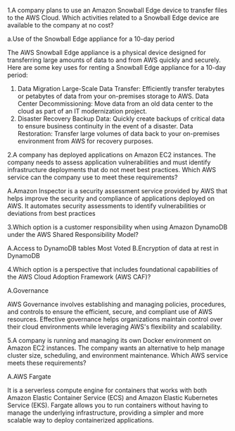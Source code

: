 1.A company plans to use an Amazon Snowball Edge device to transfer files to the AWS Cloud.
Which activities related to a Snowball Edge device are available to the company at no cost?

a.Use of the Snowball Edge appliance for a 10-day period

The AWS Snowball Edge appliance is a physical device designed for transferring large amounts of data to and from AWS quickly and securely. Here are some key uses for renting a Snowball Edge appliance for a 10-day period:

1. Data Migration
Large-Scale Data Transfer: Efficiently transfer terabytes or petabytes of data from your on-premises storage to AWS.
Data Center Decommissioning: Move data from an old data center to the cloud as part of an IT modernization project.
2. Disaster Recovery
Backup Data: Quickly create backups of critical data to ensure business continuity in the event of a disaster.
Data Restoration: Transfer large volumes of data back to your on-premises environment from AWS for recovery purposes.

2.A company has deployed applications on Amazon EC2 instances. The company needs to assess application vulnerabilities and must identify infrastructure deployments that do not meet best practices.
Which AWS service can the company use to meet these requirements?

A.Amazon Inspector is a security assessment service provided by AWS that helps improve the security and compliance of applications deployed on AWS. It automates security assessments to identify vulnerabilities or deviations from best practices

3.Which option is a customer responsibility when using Amazon DynamoDB under the AWS Shared Responsibility Model?

A.Access to DynamoDB tables Most Voted
B.Encryption of data at rest in DynamoDB


4.Which option is a perspective that includes foundational capabilities of the AWS Cloud Adoption Framework (AWS CAF)?

A.Governance

AWS Governance involves establishing and managing policies, procedures, and controls to ensure the efficient, secure, and compliant use of AWS resources. Effective governance helps organizations maintain control over their cloud environments while leveraging AWS's flexibility and scalability.

5.A company is running and managing its own Docker environment on Amazon EC2 instances. The company wants an alternative to help manage cluster size, scheduling, and environment maintenance.
Which AWS service meets these requirements?

A.AWS Fargate 

It is a serverless compute engine for containers that works with both Amazon Elastic Container Service (ECS) and Amazon Elastic Kubernetes Service (EKS). Fargate allows you to run containers without having to manage the underlying infrastructure, providing a simpler and more scalable way to deploy containerized applications.


